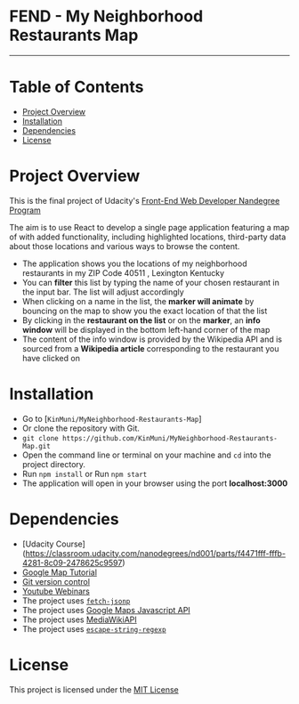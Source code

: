 # FEND - My Neighborhood Restaurants Map
---
# Table of Contents

- [Project Overview](#project-overview)
- [Installation](#installation)
- [Dependencies](#Dependencies)
- [License](#license)


# Project Overview

This is the final project of Udacity's [Front-End Web Developer Nandegree Program](https://classroom.udacity.com/nanodegrees/nd001/parts/f4471fff-fffb-4281-8c09-2478625c9597/modules/0bfa38c9-2a76-48d1-8fdd-9e5f7bcdeb27/lessons/501ef38b-2d2f-4426-b32a-01d5aebf5e74/project)

The aim is to use React to develop a single page application featuring a map of with added functionality, including highlighted locations, third-party data about those locations and various ways to browse the content.

- The application shows you the locations of my neighborhood restaurants in my ZIP Code 40511 , Lexington Kentucky
- You can **filter** this list by typing the name of your chosen restaurant in the input bar. The list will adjust accordingly
- When clicking on a name in the list, the **marker will animate** by bouncing on the map to show you the exact location of that the list
- By clicking in the **restaurant on the list** or on the **marker**, an **info window** will be displayed in the bottom left-hand corner of the map
- The content of the info window is provided by the Wikipedia API and is sourced from a  **Wikipedia article** corresponding to the restaurant you have clicked on

# Installation

- Go to [`KinMuni/MyNeighborhood-Restaurants-Map`]
- Or clone the repository with Git.
- `git clone https://github.com/KinMuni/MyNeighborhood-Restaurants-Map.git`
- Open the command line or terminal on your machine and `cd` into the project directory.
- Run `npm install` or  Run `npm start`
- The application will open in your browser using the port **localhost:3000**

# Dependencies
- [Udacity Course] (https://classroom.udacity.com/nanodegrees/nd001/parts/f4471fff-fffb-4281-8c09-2478625c9597)
- [Google Map Tutorial](https://developers.google.com/maps/documentation/javascript/tutorial)
- [Git version control](https://git-scm.com/)
- [Youtube Webinars](https://www.youtube.com/watch?v=LvQe7xrUh7I)
- The project uses [`fetch-jsonp`](https://www.npmjs.com/package/fetch-jsonp)
- The project uses [Google Maps Javascript API](https://developers.google.com/maps/documentation/)
- The project uses [MediaWikiAPI](https://www.mediawiki.org/wiki/API:Main_page)
- The project uses [`escape-string-regexp`](https://github.com/sindresorhus/escape-string-regexp)

# License

 This project is licensed under the [MIT License](LICENSE)



 